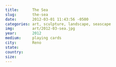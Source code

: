 ```yaml
---
title:  	The Sea
slug:		the-sea
date:   	2012-03-01 11:43:56 -0500
categories: art, sculpture, landscape, seascape
img:		art/2012-03-sea.jpg
year:		2012
medium:		playing cards
city:		Reno
state:		
country:
size:
---
```

